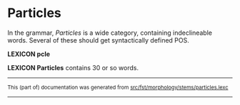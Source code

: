 # Particles

In the grammar, *Particles* is a wide category, containing
indeclineable words. Several of these should get syntactically
defined POS.

**LEXICON pcle** 

**LEXICON Particles** contains 30 or so words.

* * *

<small>This (part of) documentation was generated from [src/fst/morphology/stems/particles.lexc](https://github.com/giellalt/lang-rmf/blob/main/src/fst/morphology/stems/particles.lexc)</small>

---


